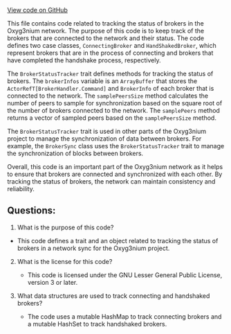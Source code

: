 [View code on GitHub](https://github.com/oxyg3nium/oxyg3nium/flow/src/main/scala/org/oxyg3nium/flow/network/sync/BrokerStatusTracker.scala)

This file contains code related to tracking the status of brokers in the Oxyg3nium network. The purpose of this code is to keep track of the brokers that are connected to the network and their status. The code defines two case classes, `ConnectingBroker` and `HandShakedBroker`, which represent brokers that are in the process of connecting and brokers that have completed the handshake process, respectively. 

The `BrokerStatusTracker` trait defines methods for tracking the status of brokers. The `brokerInfos` variable is an `ArrayBuffer` that stores the `ActorRefT[BrokerHandler.Command]` and `BrokerInfo` of each broker that is connected to the network. The `samplePeersSize` method calculates the number of peers to sample for synchronization based on the square root of the number of brokers connected to the network. The `samplePeers` method returns a vector of sampled peers based on the `samplePeersSize` method.

The `BrokerStatusTracker` trait is used in other parts of the Oxyg3nium project to manage the synchronization of data between brokers. For example, the `BrokerSync` class uses the `BrokerStatusTracker` trait to manage the synchronization of blocks between brokers. 

Overall, this code is an important part of the Oxyg3nium network as it helps to ensure that brokers are connected and synchronized with each other. By tracking the status of brokers, the network can maintain consistency and reliability.
## Questions: 
 1. What is the purpose of this code?
   - This code defines a trait and an object related to tracking the status of brokers in a network sync for the Oxyg3nium project.

2. What is the license for this code?
   - This code is licensed under the GNU Lesser General Public License, version 3 or later.

3. What data structures are used to track connecting and handshaked brokers?
   - The code uses a mutable HashMap to track connecting brokers and a mutable HashSet to track handshaked brokers.